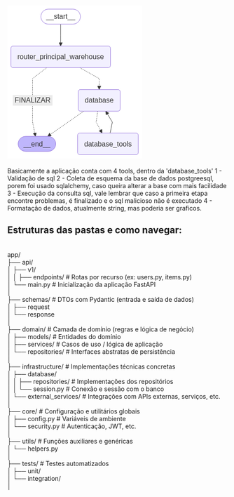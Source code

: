 ![Grafo](graph_financial.png)
<br/>
<br/>
Basicamente a aplicação conta com 4 tools, dentro da 'database_tools'
 1 - Validação de sql
 2 - Coleta de esquema da base de dados postgreesql, porem foi usado sqlalchemy, caso queira alterar a base com mais facilidade
 3 - Execução da consulta sql, vale lembrar que caso a primeira etapa encontre problemas, é finalizado e o sql malicioso não é executado
 4 - Formatação de dados, atualmente string, mas poderia ser graficos.
<br/>
## Estruturas das pastas e como navegar:
<br/>
app/ <br/>
├── api/ <br/>
│ ├── v1/ <br/>
│ │ ├── endpoints/ # Rotas por recurso (ex: users.py, items.py) <br/>
│ └── main.py # Inicialização da aplicação FastAPI <br/>
│ <br/>
├── schemas/ # DTOs com Pydantic (entrada e saída de dados) <br/>
│ ├── request <br/>
│ └── response <br/>
│ <br/>
├── domain/ # Camada de domínio (regras e lógica de negócio) <br/>
│ ├── models/ # Entidades do domínio <br/>
│ ├── services/ # Casos de uso / lógica de aplicação <br/>
│ └── repositories/ # Interfaces abstratas de persistência <br/>
│ <br/>
├── infrastructure/ # Implementações técnicas concretas <br/>
│ ├── database/ <br/>
│ │ ├── repositories/ # Implementações dos repositórios <br/>
│ │ └── session.py # Conexão e sessão com o banco <br/>
│ └── external_services/ # Integrações com APIs externas, serviços, etc. <br/>
│ <br/>
├── core/ # Configuração e utilitários globais <br/>
│ ├── config.py # Variáveis de ambiente <br/>
│ └── security.py # Autenticação, JWT, etc. <br/>
│ <br/>
├── utils/ # Funções auxiliares e genéricas <br/>
│ └── helpers.py <br/>
│ <br/>
├── tests/ # Testes automatizados <br/>
│ ├── unit/ <br/>
│ └── integration/ <br/>
│ <br/>

